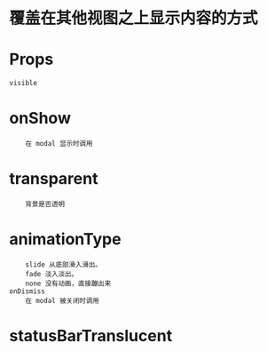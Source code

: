 # 覆盖在其他视图之上显示内容的方式

# Props

    visible
# onShow
        在 modal 显示时调用
# transparent
        背景是否透明
# animationType
        slide 从底部滑入滑出。
        fade 淡入淡出。
        none 没有动画，直接蹦出来
    onDismiss
        在 modal 被关闭时调用
    
# statusBarTranslucent
